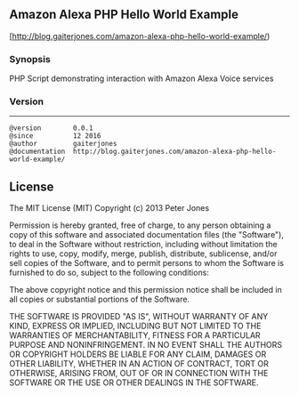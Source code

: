 ## Amazon Alexa PHP Hello World Example

[http://blog.gaiterjones.com/amazon-alexa-php-hello-world-example/)

### Synopsis
PHP Script demonstrating interaction with Amazon Alexa Voice services

### Version
***
	@version		0.0.1
	@since			12 2016
	@author			gaiterjones
	@documentation	http://blog.gaiterjones.com/amazon-alexa-php-hello-world-example/
	

## License

The MIT License (MIT)
Copyright (c) 2013 Peter Jones

Permission is hereby granted, free of charge, to any person obtaining a copy of this software and associated documentation files (the "Software"), to deal in the Software without restriction, including without limitation the rights to use, copy, modify, merge, publish, distribute, sublicense, and/or sell copies of the Software, and to permit persons to whom the Software is furnished to do so, subject to the following conditions:

The above copyright notice and this permission notice shall be included in all copies or substantial portions of the Software.

THE SOFTWARE IS PROVIDED "AS IS", WITHOUT WARRANTY OF ANY KIND, EXPRESS OR IMPLIED, INCLUDING BUT NOT LIMITED TO THE WARRANTIES OF MERCHANTABILITY, FITNESS FOR A PARTICULAR PURPOSE AND NONINFRINGEMENT. IN NO EVENT SHALL THE AUTHORS OR COPYRIGHT HOLDERS BE LIABLE FOR ANY CLAIM, DAMAGES OR OTHER LIABILITY, WHETHER IN AN ACTION OF CONTRACT, TORT OR OTHERWISE, ARISING FROM, OUT OF OR IN CONNECTION WITH THE SOFTWARE OR THE USE OR OTHER DEALINGS IN THE SOFTWARE.